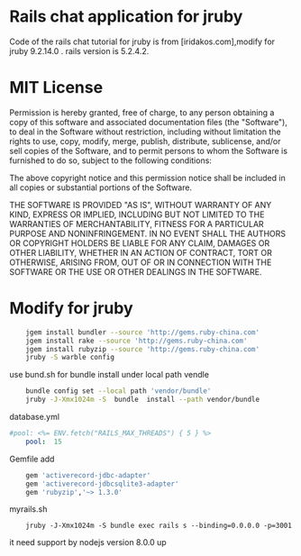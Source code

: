 # Rails chat application for jruby
Code of the rails chat tutorial for jruby is from [iridakos.com],modify for jruby 9.2.14.0 .
rails version is 5.2.4.2.
# MIT License

Permission is hereby granted, free of charge, to any person obtaining a copy
of this software and associated documentation files (the "Software"), to deal
in the Software without restriction, including without limitation the rights
to use, copy, modify, merge, publish, distribute, sublicense, and/or sell
copies of the Software, and to permit persons to whom the Software is
furnished to do so, subject to the following conditions:

The above copyright notice and this permission notice shall be included in all
copies or substantial portions of the Software.

THE SOFTWARE IS PROVIDED "AS IS", WITHOUT WARRANTY OF ANY KIND, EXPRESS OR
IMPLIED, INCLUDING BUT NOT LIMITED TO THE WARRANTIES OF MERCHANTABILITY,
FITNESS FOR A PARTICULAR PURPOSE AND NONINFRINGEMENT. IN NO EVENT SHALL THE
AUTHORS OR COPYRIGHT HOLDERS BE LIABLE FOR ANY CLAIM, DAMAGES OR OTHER
LIABILITY, WHETHER IN AN ACTION OF CONTRACT, TORT OR OTHERWISE, ARISING FROM,
OUT OF OR IN CONNECTION WITH THE SOFTWARE OR THE USE OR OTHER DEALINGS IN THE
SOFTWARE.

# Modify for jruby
```bash
    jgem install bundler --source 'http://gems.ruby-china.com'
    jgem install rake --source 'http://gems.ruby-china.com'
    jgem install rubyzip --source 'http://gems.ruby-china.com'
    jruby -S warble config
```
use bund.sh for bundle install under local path vendle 
```bash
    bundle config set --local path 'vendor/bundle'
    jruby -J-Xmx1024m -S  bundle  install --path vendor/bundle
```

database.yml
```yaml
#pool: <%= ENV.fetch("RAILS_MAX_THREADS") { 5 } %>
	pool:  15
```

Gemfile add 
```ruby
    gem 'activerecord-jdbc-adapter'
    gem 'activerecord-jdbcsqlite3-adapter'
    gem 'rubyzip','~> 1.3.0'
```

myrails.sh
```shell
    jruby -J-Xmx1024m -S bundle exec rails s --binding=0.0.0.0 -p=3001
```
it need support by nodejs version 8.0.0 up
